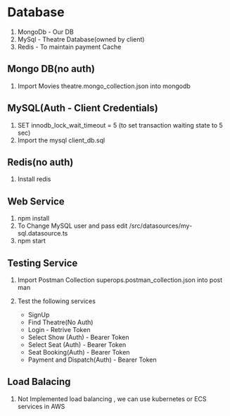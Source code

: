 # Database

1. MongoDb - Our DB
2. MySql - Theatre Database(owned by client)
3. Redis - To maintain payment Cache

Mongo DB(no auth)
-----------------------------------------------------------------------
1. Import Movies theatre.mongo_collection.json into mongodb

MySQL(Auth - Client Credentials)
---------------------------------------------------------------------
1. SET innodb_lock_wait_timeout = 5 (to set transaction waiting state to 5 sec)
2. Import the mysql client_db.sql

Redis(no auth)
----------------------------------------------------------------------
1. Install redis

Web Service
----------------------------------------------------------------------
1. npm  install
2. To Change MySQL user and pass edit /src/datasources/my-sql.datasource.ts
3. npm start

Testing Service
------------------------------------------------------------------------
1. Import Postman Collection superops.postman_collection.json into post man
2. Test the following services

    - SignUp
    - Find Theatre(No Auth)
    - Login - Retrive Token
    - Select Show (Auth) - Bearer Token
    - Select Seat (Auth) - Bearer Token
    - Seat Booking(Auth) - Bearer Token
    - Payment and Dispatch(Auth) - Bearer Token

Load Balacing
--------------------------------------------------------------------------
1. Not Implemented load balancing , we can use kubernetes or ECS services in AWS
